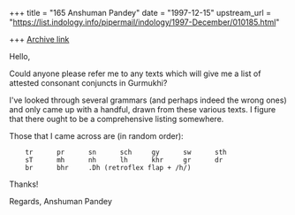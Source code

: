 +++
title = "165 Anshuman Pandey"
date = "1997-12-15"
upstream_url = "https://list.indology.info/pipermail/indology/1997-December/010185.html"

+++
[Archive link](https://list.indology.info/pipermail/indology/1997-December/010185.html)

Hello,

Could anyone please refer me to any texts which will give me a list of
attested consonant conjuncts in Gurmukhi?

I've looked through several grammars (and perhaps indeed the wrong ones)
and only came up with a handful, drawn from these various texts. I figure
that there ought to be a comprehensive listing somewhere.

Those that I came across are (in random order):

        tr      pr      sn      sch     gy      sw      sth
        sT      mh      nh      lh      khr     gr      dr
        br      bhr     .Dh (retroflex flap + /h/)

Thanks!

Regards,
Anshuman Pandey



